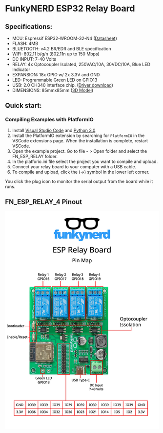 # FunkyNERD ESP32 Relay Board

## Specifications:

* MCU: Espressif ESP32-WROOM-32-N4 ([Datasheet](docs/2108131730_Espressif-Systems-ESP32-WROOM-32-N4_C82899.pdf))
* FLASH: 4MB
* BLUETOOTH: v4.2 BR/EDR and BLE specification
* WIFI: 802.11 b/g/n (802.11n up to 150 Mbps)
* DC INPUT: 7-40 Volts
* RELAY: 4x Optocoupler Isolated, 250VAC/10A, 30VDC/10A, Blue LED Indicator
* EXPANSION: 18x GPIO w/ 2x 3.3V and GND
* LED: Programmable Green LED on GPIO13
* USB: 2.0 CH340 interface chip.  ([Driver download](http://www.wch-ic.com/search?q=CH340&t=downloads))
* DIMENSIONS: 85mmx85mm ([3D Model](docs/3D_PCB1_2022-11-21.step))

## Quick start:

### Compiling Examples with **PlatformIO**

1. Install [Visual Studio Code](https://code.visualstudio.com/) and [Python 3.0](https://www.python.org/).
2. Install the PlatformIO extension by searching for `PlatformIO` in the VSCode extensions page.  When the installation is complete, restart VSCode.
3. Open the example project.  Go to file - > Open folder and select the FN_ESP_RELAY folder.
4. In the platforio.ini file select the project you want to compile and upload.
5. Connect your relay board to your computer with a USB cable.
6. To compile and upload, click the (→) symbol in the lower left corner.

You click the plug icon to monitor the serial output from the board while it runs.

## FN_ESP_RELAY_4 Pinout
![](images/FN_ESP_RELAY_4.jpg)

